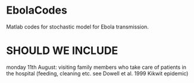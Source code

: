 EbolaCodes
==========

Matlab codes for stochastic model for Ebola transmission.

SHOULD WE INCLUDE
==========

monday 11th August: visiting family members who take care of patients in the hospital (feeding, cleaning etc. see Dowell et al. 1999 Kikwit epidemic)


